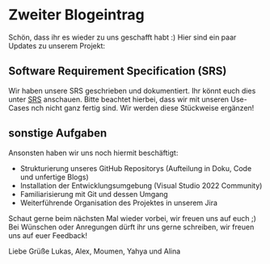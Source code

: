 # Zweiter Blogeintrag

Schön, dass ihr es wieder zu uns geschafft habt :)
Hier sind ein paar Updates zu unserem Projekt:

## Software Requirement Specification (SRS)
Wir haben unsere SRS geschrieben und dokumentiert. 
Ihr könnt euch dies unter [SRS](../documentation/SoftwareRequirementDocumentation.md) anschauen.
Bitte beachtet hierbei, dass wir mit unseren Use-Cases nch nicht ganz fertig sind. Wir werden diese Stückweise ergänzen!

## sonstige Aufgaben
Ansonsten haben wir uns noch hiermit beschäftigt:
- Strukturierung unseres GitHub Repositorys (Aufteilung in Doku, Code und unfertige Blogs)
- Installation der Entwicklungsumgebung (Visual Studio 2022 Community)
- Familiarisierung mit Git und dessen Umgang
- Weiterführende Organisation des Projektes in unserem Jira


Schaut gerne beim nächsten Mal wieder vorbei, wir freuen uns auf euch ;)
Bei Wünschen oder Anregungen dürft ihr uns gerne schreiben, wir freuen uns auf euer Feedback!

Liebe Grüße 
Lukas, Alex, Moumen, Yahya und Alina
